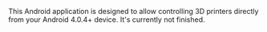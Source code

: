 This Android application is designed to allow controlling 3D printers directly from your Android 4.0.4+ device.
It's currently not finished.